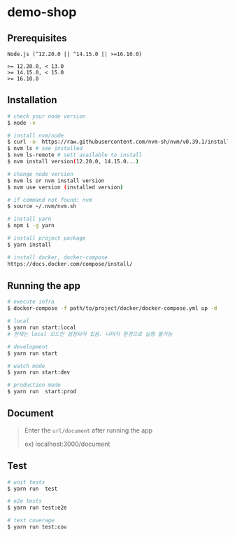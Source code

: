 # demo-shop

## Prerequisites

```
Node.js (^12.20.0 || ^14.15.0 || >=16.10.0)

>= 12.20.0, < 13.0
>= 14.15.0, < 15.0
>= 16.10.0
```

## Installation

```bash
# check your node version
$ node -v

# install nvm/node
$ curl -o- https://raw.githubusercontent.com/nvm-sh/nvm/v0.39.1/install.sh | bash
$ nvm ls # see installed
$ nvm ls-remote # sett available to install
$ nvm install version(12.20.0, 14.15.0...)

# change node version
$ nvm ls or nvm install version
$ nvm use version (installed version)

# if command not found: nvm
$ source ~/.nvm/nvm.sh

# install yarn
$ npm i -g yarn

# install project package
$ yarn install

# install docker, docker-compose
https://docs.docker.com/compose/install/
```

## Running the app

```bash
# execute infra
$ docker-compose -f path/to/project/docker/docker-compose.yml up -d

# local
$ yarn run start:local
# 현재는 local 모드만 설정되어 있음. 나머지 환경으로 실행 불가능

# development
$ yarn run start

# watch mode
$ yarn run start:dev

# production mode
$ yarn run  start:prod
```

## Document

> Enter the `url/document` after running the app
> 
> ex) localhost:3000/document

## Test

```bash
# unit tests
$ yarn run  test

# e2e tests
$ yarn run test:e2e

# test coverage
$ yarn run test:cov
```
